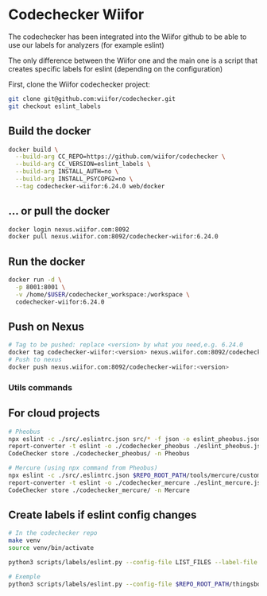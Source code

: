 # Codechecker Wiifor

The codechecker has been integrated into the Wiifor github to be able to use our labels for analyzers (for example eslint)

The only difference between the Wiifor one and the main one is a script that creates specific labels for eslint (depending on the configuration)

First, clone the Wiifor codechecker project:

```bash
git clone git@github.com:wiifor/codechecker.git
git checkout eslint_labels
```

## Build the docker

```bash
docker build \
  --build-arg CC_REPO=https://github.com/wiifor/codechecker \
  --build-arg CC_VERSION=eslint_labels \
  --build-arg INSTALL_AUTH=no \
  --build-arg INSTALL_PSYCOPG2=no \
  --tag codechecker-wiifor:6.24.0 web/docker
```

## ... or pull the docker

```bash
docker login nexus.wiifor.com:8092
docker pull nexus.wiifor.com:8092/codechecker-wiifor:6.24.0
```

## Run the docker

```bash
docker run -d \
  -p 8001:8001 \
  -v /home/$USER/codechecker_workspace:/workspace \
  codechecker-wiifor:6.24.0
```

## Push on Nexus

```bash
# Tag to be pushed: replace <version> by what you need,e.g. 6.24.0
docker tag codechecker-wiifor:<version> nexus.wiifor.com:8092/codechecker-wiifor:<version>
# Push to nexus
docker push nexus.wiifor.com:8092/codechecker-wiifor:<version>
```

### Utils commands

## For cloud projects

```bash
# Pheobus
npx eslint -c ./src/.eslintrc.json src/* -f json -o eslint_pheobus.json
report-converter -t eslint -o ./codechecker_pheobus ./eslint_pheobus.json
CodeChecker store ./codechecker_pheobus/ -n Pheobus

# Mercure (using npx command from Pheobus)
npx eslint -c ./src/.eslintrc.json $REPO_ROOT_PATH/tools/mercure/custom-widgets/* -f json -o eslint_mercure.json
report-converter -t eslint -o ./codechecker_mercure ./eslint_mercure.json
CodeChecker store ./codechecker_mercure/ -n Mercure

```

## Create labels if eslint config changes

```bash
# In the codechecker repo
make venv
source venv/bin/activate

python3 scripts/labels/eslint.py --config-file LIST_FILES --label-file LABEL_FILE

# Exemple
python3 scripts/labels/eslint.py --config-file $REPO_ROOT_PATH/thingsboard/phoebus/.eslintrc.json $REPO_ROOT_PATH/thingsboard/phoebus/src/.eslintrc.json --label-file $CODECHECKER_PROJECT/config/labels/analyzers/eslint.json
```
